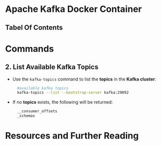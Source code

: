 # Apache Kafka Docker Container

## Tabel Of Contents

# Commands

## 2. List Available Kafka Topics

- Use the `kafka-topics` command to list the **topics** in the **Kafka cluster**:
  ```sh
    #available kafka topics
    kafka-topics --list --bootstrap-server kafka:29092
  ```
- If no **topics** exists, the following will be returned:
  ```sh
    __consumer_offsets
    _schemas
  ```

# Resources and Further Reading
